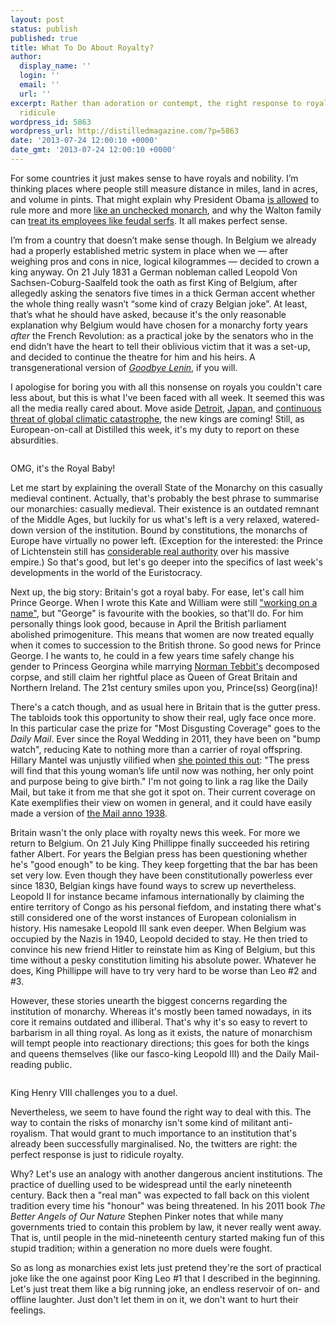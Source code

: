 ```yaml
---
layout: post
status: publish
published: true
title: What To Do About Royalty?
author:
  display_name: ''
  login: ''
  email: ''
  url: ''
excerpt: Rather than adoration or contempt, the right response to royalty is just
  ridicule
wordpress_id: 5863
wordpress_url: http://distilledmagazine.com/?p=5863
date: '2013-07-24 12:00:10 +0000'
date_gmt: '2013-07-24 12:00:10 +0000'
---
```

<p>For some countries it just makes sense to have royals and nobility. I’m thinking places where people still measure distance in miles, land in acres, and volume in pints. That might explain why President Obama <a href="http://www.nytimes.com/2013/06/12/opinion/friedman-blowing-a-whistle.html" target="_blank">is allowed</a> to rule more and more <a href="http://distilledmagazine.com/wp-content/uploads/2013/07/will-obama-block-release-of-yemeni-journalist-again" target="_blank">like an unchecked monarch</a>, and why the Walton family can <a href="http://distilledmagazine.com/wp-content/uploads/2013/07/Criticism_of_Walmart#Employee_and_labor_relations" target="_blank">treat its employees like feudal serfs</a>. It all makes perfect sense.</p>
<p>I’m from a country that doesn’t make sense though. In Belgium we already had a properly established metric system in place when we — after weighing pros and cons in nice, logical kilogrammes — decided to crown a king anyway. On 21 July 1831 a German nobleman called Leopold Von Sachsen-Coburg-Saalfeld took the oath as first King of Belgium, after allegedly asking the senators five times in a thick German accent whether the whole thing really wasn’t “some kind of crazy Belgian joke”. At least, that’s what he should have asked, because it's the only reasonable explanation why Belgium would have chosen for a monarchy forty years <em>after</em> the French Revolution: as a practical joke by the senators who in the end didn’t have the heart to tell their oblivious victim that it was a set-up, and decided to continue the theatre for him and his heirs. A transgenerational version of <a href="http://distilledmagazine.com/wp-content/uploads/2013/07/watch?v=SC8HTpEWrm0" target="_blank"><em>Goodbye Lenin</em></a>, if you will.</p>
<p>I apologise for boring you with all this nonsense on royals you couldn't care less about, but this is what I've been faced with all week. It seemed this was all the media really cared about. Move aside <a href="http://distilledmagazine.com/detroit-bankruptcy/" target="_blank">Detroit</a>, <a href="http://distilledmagazine.com/japan-abe-stimulate-recovery/" target="_blank">Japan</a>, and <a href="http://distilledmagazine.com/bipartisan-climate-change/" target="_blank">continuous threat of global climatic catastrophe</a>, the new kings are coming! Still, as European-on-call at Distilled this week, it's my duty to report on these absurdities.</p>
<div class=" wp-image-5638 alignleft" style="width: 300px;">
<div class="image"><img style="max-width: 90%; max-height: 90%; margin: auto; display: block;" alt="" src="http://distilledmagazine.com/wp-content/uploads/2013/07/RoyalBabyDistilled72Dpi-160x110.jpg" /></div>
<p class="caption">OMG, it's the Royal Baby!</p>
</div>
<p>Let me start by explaining the overall State of the Monarchy on this casually medieval continent. Actually, that's probably the best phrase to summarise our monarchies: casually medieval. Their existence is an outdated remnant of the Middle Ages, but luckily for us what's left is a very relaxed, watered-down version of the institution. Bound by constitutions, the monarchs of Europe have virtually no power left. (Exception for the interested: the Prince of Lichtenstein still has <a href="http://distilledmagazine.com/wp-content/uploads/2013/07/Liechtenstein#Government" target="_blank">considerable real authority</a> over his massive empire.) So that's good, but let's go deeper into the specifics of last week's developments in the world of the Euristocracy.</p>
<p>Next up, the big story: Britain's got a royal baby. For ease, let's call him Prince George. When I wrote this Kate and William were still <a href="http://distilledmagazine.com/wp-content/uploads/2013/07/royal-baby-parents-present-world" target="_blank">"working on a name"</a>, but "George" is favourite with the bookies, so that'll do. For him personally things look good, because in April the British parliament abolished primogeniture. This means that women are now treated equally when it comes to succession to the British throne. So good news for Prince George. I he wants to, he could in a few years time safely change his gender to Princess Georgina while marrying <a href="http://distilledmagazine.com/wp-content/uploads/2013/07/Norman_Tebbit#Homosexuality" target="_blank">Norman Tebbit's</a> decomposed corpse, and still claim her rightful place as Queen of Great Britain and Northern Ireland. The 21st century smiles upon you, Prince(ss) Georg(ina)!</p>
<p>There's a catch though, and as usual here in Britain that is the gutter press. The tabloids took this opportunity to show their real, ugly face once more. In this particular case the prize for "Most Disgusting Coverage" goes to the <em>Daily Mail</em>. Ever since the Royal Wedding in 2011, they have been on "bump watch", reducing Kate to nothing more than a carrier of royal offspring. Hillary Mantel was unjustly vilified when <a href="http://distilledmagazine.com/wp-content/uploads/2013/07/royal-bodies" target="_blank">she pointed this out</a>: "The press will find that this young woman’s life until now was nothing, her only point and purpose being to give birth." I'm not going to link a rag like the Daily Mail, but take it from me that she got it spot on. Their current coverage on Kate exemplifies their view on women in general, and it could have easily made a version of <a href="http://distilledmagazine.com/wp-content/uploads/2013/07/Daily_Mail_and_General_Trust#History" target="_blank">the Mail anno 1938</a>.</p>
<p>Britain wasn't the only place with royalty news this week. For more we return to Belgium. On 21 July King Phillippe finally succeeded his retiring father Albert. For years the Belgian press has been questioning whether he's "good enough" to be king. They keep forgetting that the bar has been set very low. Even though they have been constitutionally powerless ever since 1830, Belgian kings have found ways to screw up nevertheless. Leopold II for instance became infamous internationally by claiming the entire territory of Congo as his personal fiefdom, and instating there what's still considered one of the worst instances of European colonialism in history. His namesake Leopold III sank even deeper. When Belgium was occupied by the Nazis in 1940, Leopold decided to stay. He then tried to convince his new friend Hitler to reinstate him as King of Belgium, but this time without a pesky constitution limiting his absolute power. Whatever he does, King Phillippe will have to try very hard to be worse than Leo #2 and #3.</p>
<p>However, these stories unearth the biggest concerns regarding the institution of monarchy. Whereas it's mostly been tamed nowadays, in its core it remains outdated and illiberal. That's why it's so easy to revert to barbarism in all thing royal. As long as it exists, the nature of monarchism will tempt people into reactionary directions; this goes for both the kings and queens themselves (like our fasco-king Leopold III) and the Daily Mail-reading public.</p>
<div class=" wp-image-5638 alignleft" style="width: 300px;">
<div class="image"><img style="max-width: 90%; max-height: 90%; margin: auto; display: block;" alt="" src="http://distilledmagazine.com/wp-content/uploads/2013/07/Hans_Holbein_d._J._048.jpg" /></div>
<p class="caption">King Henry VIII challenges you to a duel.</p>
</div>
<p>Nevertheless, we seem to have found the right way to deal with this. The way to contain the risks of monarchy isn't some kind of militant anti-royalism. That would grant to much importance to an institution that's already been successfully marginalised. No, the twitters are right: the perfect response is just to ridicule royalty.</p>
<p>Why? Let's use an analogy with another dangerous ancient institutions. The practice of duelling used to be widespread until the early nineteenth century. Back then a "real man" was expected to fall back on this violent tradition every time his "honour" was being threatened. In his 2011 book <em>The Better Angels of Our Nature</em> Stephen Pinker notes that while many governments tried to contain this problem by law, it never really went away. That is, until people in the mid-nineteenth century started making fun of this stupid tradition; within a generation no more duels were fought.</p>
<p>So as long as monarchies exist lets just pretend they're the sort of practical joke like the one against poor King Leo #1 that I described in the beginning. Let's just treat them like a big running joke, an endless reservoir of on- and offline laughter. Just don't let them in on it, we don't want to hurt their feelings.</p>
